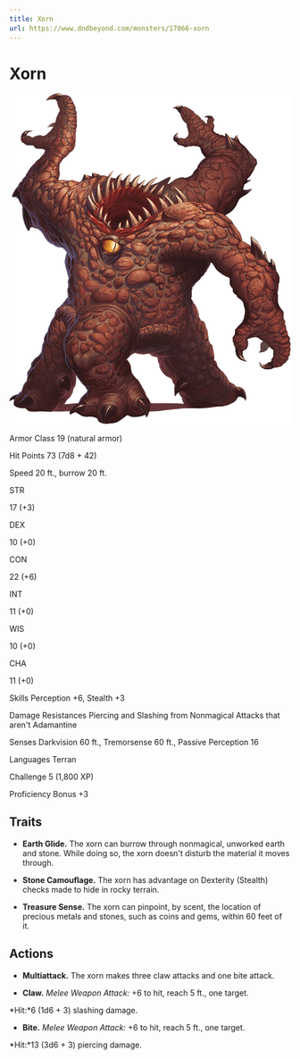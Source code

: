 ```yaml
---
title: Xorn
url: https://www.dndbeyond.com/monsters/17066-xorn
---
```


# Xorn

![Xorn](xorn.png)

Armor Class
19
(natural armor)

Hit Points
73
(7d8 + 42)

Speed
20 ft., burrow 20 ft.

STR

17
(+3)

DEX

10
(+0)

CON

22
(+6)

INT

11
(+0)

WIS

10
(+0)

CHA

11
(+0)

Skills
Perception +6, Stealth +3

Damage Resistances
Piercing and Slashing from Nonmagical Attacks that aren't Adamantine

Senses
Darkvision 60 ft., Tremorsense 60 ft., Passive Perception 16

Languages
Terran

Challenge
5 (1,800 XP)

Proficiency Bonus
+3

## Traits

* **Earth Glide.** The xorn can burrow through nonmagical, unworked earth and stone. While doing so, the xorn doesn't disturb the material it moves through.

* **Stone Camouflage.** The xorn has advantage on Dexterity (Stealth) checks made to hide in rocky terrain.

* **Treasure Sense.** The xorn can pinpoint, by scent, the location of precious metals and stones, such as coins and gems, within 60 feet of it.

## Actions

* **Multiattack.** The xorn makes three claw attacks and one bite attack.

* **Claw.** *Melee Weapon Attack:* +6 to hit, reach 5 ft., one target.

*Hit:*6 (1d6 + 3) slashing damage.

* **Bite.** *Melee Weapon Attack:* +6 to hit, reach 5 ft., one target.

*Hit:*13 (3d6 + 3) piercing damage.